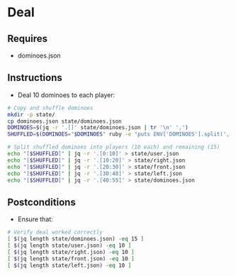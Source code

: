 # Deal

## Requires
- dominoes.json

## Instructions

- Deal 10 dominoes to each player:
```bash
# Copy and shuffle dominoes
mkdir -p state/
cp dominoes.json state/dominoes.json
DOMINOES=$(jq -r '.[]' state/dominoes.json | tr '\n' ',')
SHUFFLED=$(DOMINOES="$DOMINOES" ruby -e "puts ENV['DOMINOES'].split(',').shuffle.join(',')")

# Split shuffled dominoes into players (10 each) and remaining (15)
echo "[$SHUFFLED]" | jq -r '.[0:10]' > state/user.json
echo "[$SHUFFLED]" | jq -r '.[10:20]' > state/right.json  
echo "[$SHUFFLED]" | jq -r '.[20:30]' > state/front.json
echo "[$SHUFFLED]" | jq -r '.[30:40]' > state/left.json
echo "[$SHUFFLED]" | jq -r '.[40:55]' > state/dominoes.json
```

## Postconditions

- Ensure that:
```bash
# Verify deal worked correctly
[ $(jq length state/dominoes.json) -eq 15 ]
[ $(jq length state/user.json) -eq 10 ]
[ $(jq length state/right.json) -eq 10 ]
[ $(jq length state/front.json) -eq 10 ]
[ $(jq length state/left.json) -eq 10 ]
```